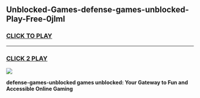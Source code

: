 
## Unblocked-Games-defense-games-unblocked-Play-Free-0jlml
<h3>
<a href="https://premium76.site?title=defense-games-unblocked&ref=12A">CLICK TO PLAY</a></h3>
<hr>

<h3>
<a href="https://premium76.site?title=defense-games-unblocked&ref=12A">CLICK 2 PLAY</a>
  
</h3>

<a href="https://premium76.site?title=defense-games-unblocked&ref=12A"><img src="https://clearcache.store/games.png"></a>


**defense-games-unblocked games unblocked: Your Gateway to Fun and Accessible Online Gaming**
